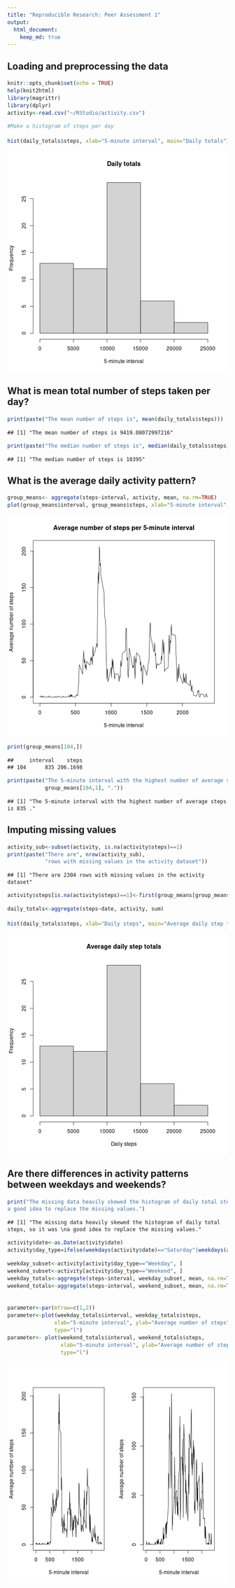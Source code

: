 ```yaml
---
title: "Reproducible Research: Peer Assessment 1"
output: 
  html_document:
    keep_md: true
---
```



## Loading and preprocessing the data


```r
knitr::opts_chunk$set(echo = TRUE)
help(knit2html)
library(magrittr)
library(dplyr)
activity<-read.csv("~/RStudio/activity.csv")
```


```r
#Make a histogram of steps per day

hist(daily_totals$steps, xlab="5-minute interval", main="Daily totals")
```

![plot of chunk unnamed-chunk-2](figure/unnamed-chunk-2-1.png)

## What is mean total number of steps taken per day?

```r
print(paste("The mean number of steps is", mean(daily_totals$steps)))
```

```
## [1] "The mean number of steps is 9419.08072997216"
```

```r
print(paste("The median number of steps is", median(daily_totals$steps)))
```

```
## [1] "The median number of steps is 10395"
```


## What is the average daily activity pattern?


```r
group_means<- aggregate(steps~interval, activity, mean, na.rm=TRUE)
plot(group_means$interval, group_means$steps, xlab="5-minute interval", ylab="Average number of steps", main="Average number of steps per 5-minute interval", type="l")
```

![plot of chunk unnamed-chunk-4](figure/unnamed-chunk-4-1.png)

```r
print(group_means[104,])
```

```
##     interval    steps
## 104      835 206.1698
```

```r
print(paste("The 5-minute interval with the highest number of average steps is",
            group_means[104,1], "."))
```

```
## [1] "The 5-minute interval with the highest number of average steps is 835 ."
```


## Imputing missing values


```r
activity_sub<-subset(activity, is.na(activity$steps)==1)
print(paste("There are", nrow(activity_sub), 
            "rows with missing values in the activity dataset"))
```

```
## [1] "There are 2304 rows with missing values in the activity dataset"
```

```r
activity$steps[is.na(activity$steps)==1]<-first(group_means[group_means$interval==activity$interval, 2])
```


```r
daily_totals<-aggregate(steps~date, activity, sum)

hist(daily_totals$steps, xlab="Daily steps", main="Average daily step totals")
```

![plot of chunk unnamed-chunk-6](figure/unnamed-chunk-6-1.png)

## Are there differences in activity patterns between weekdays and weekends?

```r
print("The missing data heavily skewed the histogram of daily total steps, so it was 
a good idea to replace the missing values.")
```

```
## [1] "The missing data heavily skewed the histogram of daily total steps, so it was \na good idea to replace the missing values."
```


```r
activity$date<-as.Date(activity$date)
activity$day_type=ifelse(weekdays(activity$date)=="Saturday"|weekdays(activity$date)=="Sunday","Weekend", "Weekday")
```


```r
weekday_subset<-activity[activity$day_type=="Weekday", ]
weekend_subset<-activity[activity$day_type=="Weekend", ]
weekday_totals<-aggregate(steps~interval, weekday_subset, mean, na.rm=TRUE)
weekend_totals<-aggregate(steps~interval, weekend_subset, mean, na.rm=TRUE)


parameter<-par(mfrow=c(1,2))
parameter<-plot(weekday_totals$interval, weekday_totals$steps, 
               xlab="5-minute interval", ylab="Average number of steps",
               type="l")
parameter<- plot(weekend_totals$interval, weekend_totals$steps, 
                 xlab="5-minute interval", ylab="Average number of steps",
                 type="l")
```

![plot of chunk unnamed-chunk-9](figure/unnamed-chunk-9-1.png)
